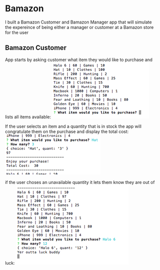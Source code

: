# Bamazon
I built a Bamazon Customer and Bamazon Manager app that will simulate the expereince of being either a manager or customer at a Bamazon store for the user 

## Bamazon Customer

App starts by asking customer what item they would like to purchase and lists all items available:
![prompt](/images/prompt.png)

If the user selects an item and a quantity that is in stock the app will congratulate them on the purchase and display the total cost:
![purchase](/images/purchase.png)

if the user choses an unavailable quantity it lets them know they are out of luck:
![out](/images/out.png)

